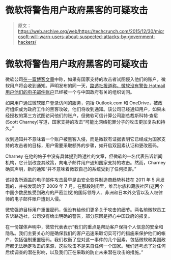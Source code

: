 # 微软将警告用户政府黑客的可疑攻击

> 原文：<https://web.archive.org/web/https://techcrunch.com/2015/12/30/microsoft-will-warn-users-about-suspected-attacks-by-government-hackers/>

# 微软将警告用户政府黑客的可疑攻击

微软公司[在一篇博客文章](https://web.archive.org/web/20221127182005/http://blogs.microsoft.com/on-the-issues/2015/12/30/additional-steps-to-help-keep-your-personal-information-secure/)中称，如果有国家支持的攻击者试图侵入他们的账户，微软用户将会收到通知。声明发布的同一天，[路透社报道称，微软没有警告 Hotmail 用户他们的电子邮件账户](https://web.archive.org/web/20221127182005/http://www.reuters.com/article/us-microsoft-china-insight-idUSKBN0UE01Z20151231)已经被一个与中国政府有关的组织访问。

如果用户通过微软账户登录访问的服务，包括 Outlook.com 和 OneDrive，被政府组织或为政府工作的黑客攻破，他们将收到通知。该公司已经通知用户，如果未经授权的第三方试图访问他们的账户，但微软可信计算公司副总裁斯科特·查尼(Scott Charney)写道，国家支持的攻击“可能比网络犯罪分子的攻击更加复杂和持久。”

收到通知并不意味着一个账户被黑客入侵，而是微软有证据表明它已经成为国家支持的攻击者的目标，用户需要采取额外的步骤，如开启双因素认证和更改密码。

Charney 在他的帖子中没有具体提到路透社的文章，但微软的一名代表告诉新闻机构，它计划改变其政策，向电子邮件用户通知国家支持的攻击。然而，Charney 确实声明，新的通知“并不意味着微软自己的系统受到了任何损害。”

该报告所涵盖的电子邮件攻击最早是由安全软件制造商趋势科技在 2011 年 5 月发现的，并被发现始于 2009 年 7 月。在那段时间里，维吾尔族和藏族社区(这两个中国少数民族受到政府的严密监视)的国际领导人、非洲和日本外交官以及人权律师的电子邮件账户遭到入侵。

微软强迫目标用户重置密码，但没有给他们更多关于攻击的细节。两名前微软员工告诉路透社，公司没有给出明确的警告，部分原因是担心中国政府的报复。

在一份媒体声明中，微软代表表示“我们的重点是帮助客户保持个人信息的安全和隐私。我们主要关心的是确保我们的客户迅速采取切实可行的措施来保护他们的帐户，包括强制重置密码。我们权衡了应对这一事件的几个因素，包括微软和美国政府都无法确定攻击的来源，这些攻击不是来自任何一个国家。我们还考虑了对任何后续调查的潜在影响，以及我们正在采取的防止未来潜在攻击的措施。”